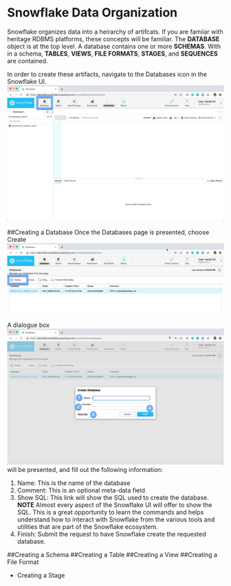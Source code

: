 # Snowflake Data Organization

Snowflake organizes data into a heirarchy of artifcats.  If you are famiiar with heritage RDBMS platforms, these concepts will be familiar.  The **DATABASE** object is at the top level.  A database contains one or more **SCHEMAS**. With in a schema, **TABLES**, **VIEWS**, **FILE FORMATS**, **STAGES**, and **SEQUENCES** are contained.  

In order to create these artifacts, navigate to the Databases icon in the Snowflake UI.  ![alt-text](./images/Database-Tab.png)

##Creating a Database
Once the Databases page is presented, choose Create ![alt-text](./images/Create-Database.png)

A dialogue box ![alt-text](./images/Create-Database-Dialoge.png) will be presented, and fill out the following information:
  1.  Name:  This is the name of the database
  1.  Comment:  This is an optional meta-data field
  1.  Show SQL:  This link will show the SQL used to create the database.  **NOTE** Almost every aspect of the Snowflake UI will offer to show the SQL.  This is a great opportunity to learn the commands and helps understand how to interact with Snowflake from the various tools and utilities that are part of the Snowflake ecosystem.
  1.  Finish:  Submit the request to have Snowflake create the requested database.  

##Creating a Schema
##Creating a Table
##Creating a View
##Creating a File Format
- Creating a Stage
